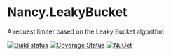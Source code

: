 # Nancy.LeakyBucket
A request limiter based on the Leaky Bucket algorithm

[![Build status](https://ci.appveyor.com/api/projects/status/nc82bmu7i0ac7cpf/branch/master?svg=true)](https://ci.appveyor.com/project/mrstebo/nancy-leakybucket/branch/master)
[![Coverage Status](https://coveralls.io/repos/github/mrstebo/Nancy.LeakyBucket/badge.svg?branch=master)](https://coveralls.io/github/mrstebo/Nancy.LeakyBucket?branch=master)
[![NuGet](http://img.shields.io/nuget/v/Nancy.LeakyBucket.svg?style=flat)](https://www.nuget.org/packages/Nancy.LeakyBucket/)

